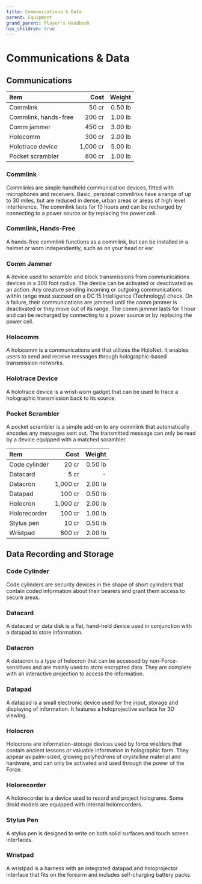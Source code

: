 ```yaml
---
title: Communications & Data
parent: Equipment
grand_parent: Player's Handbook
has_children: true
---
```


# Communications & Data

## Communications

|**Item**|**Cost**|**Weight**|
|:--|--:|--:|
| Commlink              |   50 cr       |	0.50 lb		|
| Commlink, hands-free  |   200 cr      |	1.00 lb		|
| Comm jammer           |   450 cr      |	3.00 lb		|
| Holocomm              |   300 cr      |	2.00 lb		|
| Holotrace device      |   1,000 cr	|	5.00 lb		|
| Pocket scrambler      |   800 cr      |   1.00 lb		|

### Commlink
Commlinks are simple handheld communication devices, fitted with microphones and receivers. Basic, personal commlinks have a range of up to 30 miles, but are reduced in dense, urban areas or areas of high level interference. The commlink lasts for 10 hours and can be recharged by connecting to a power source or by replacing the power cell.

### Commlink, Hands-Free
A hands-free commlink functions as a commlink, but can be installed in a helmet or worn independently, such as on your head or ear.

### Comm Jammer
A device used to scramble and block transmissions from communications devices in a 300 foot radius. The device can be activated or deactivated as an action. Any creature sending incoming or outgoing communications within range must succeed on a DC 15 Intelligence (Technology) check. On a failure, their communications are jammed until the comm jammer is deactivated or they move out of its range. The comm jammer lasts for 1 hour and can be recharged by connecting to a power source or by replacing the power cell.

### Holocomm
A holocomm is a communications unit that utilizes the HoloNet. It enables users to send and receive messages through holographic-based transmission networks.

### Holotrace Device
A holotrace device is a wrist-worn gadget that can be used to trace a holographic transmission back to its source.

### Pocket Scrambler
A pocket scrambler is a simple add-on to any commlink that automatically encodes any messages sent out. The transmitted message can only be read by a device equipped with a matched scrambler.

|**Item**|**Cost**|**Weight**|
|:--|--:|--:|
| Code cylinder |	  20 cr	|	0.50 lb |
| Datacard      |	   5 cr	|	-		|
| Datacron      |  1,000 cr	|	2.00 lb |
| Datapad       |	 100 cr	|	0.50 lb |
| Holocron      |  1,000 cr	|	2.00 lb |
| Holorecorder  |	 100 cr	|	1.00 lb |
| Stylus pen    |	  10 cr	|	0.50 lb |
| Wristpad      |	 600 cr	|	2.00 lb |

## Data Recording and Storage	
### Code Cylinder
Code cylinders are security devices in the shape of short cylinders that contain coded information about their bearers and grant them access to secure areas.

### Datacard
A datacard or data disk is a flat, hand-held device used in conjunction with a datapad to store information.

### Datacron   
A datacron is a type of holocron that can be accessed by non-Force-sensitives and are mainly used to store encrypted data. They are complete with an interactive projection to access the information.

### Datapad
A datapad is a small electronic device used for the input, storage and displaying of information. It features a holoprojective surface for 3D viewing. 

### Holocron
Holocrons are information-storage devices used by force wielders that contain ancient lessons or valuable information in holographic form. They appear as palm-sized, glowing polyhedrons of crystalline material and hardware, and can only be activated and used through the power of the Force.

### Holorecorder
A holorecorder is a device used to record and project holograms. Some droid models are equipped with internal holorecorders.

### Stylus Pen
A stylus pen is designed to write on both solid surfaces and touch screen interfaces.

### Wristpad
A wristpad is a harness with an integrated datapad and holoprojector interface that fits on the forearm and includes self-charging battery packs.

<!--- <img src='https://www.gmbinder.com/images/NIczKet.png' style='position:absolute;top:590px;left:470px;width:255px' /> --->